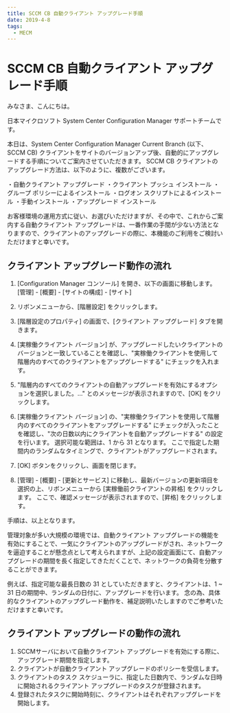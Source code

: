 ```yaml
---
title: SCCM CB 自動クライアント アップグレード手順
date: 2019-4-8
tags:
  - MECM
---
```


# SCCM CB 自動クライアント アップグレード手順

みなさま、こんにちは。

日本マイクロソフト System Center Configuration Manager サポートチームです。

本日は、System Center Configuration Manager Current Branch (以下、SCCM CB) クライアントをサイトのバージョンアップ後、自動的にアップグレードする手順についてご案内させていただきます。
SCCM CB クライアントのアップグレード方法は、以下のように、複数がございます。

・自動クライアント アップグレード
・クライアント プッシュ インストール
・グループ ポリシーによるインストール
・ログオン スクリプトによるインストール
・手動インストール
・アップグレード インストール

お客様環境の運用方式に従い、お選びいただけますが、その中で、これからご案内する自動クライアント アップグレードは、一番作業の手間が少ない方法となりますので、クライアントのアップグレードの際に、本機能のご利用をご検討いただけますと幸いです。

## クライアント アップグレード動作の流れ

1. [Configuration Manager コンソール] を開き、以下の画面に移動します。
[管理] - [概要] - [サイトの構成] - [サイト]

2. リボンメニューから、[階層設定] をクリックします。

3. [階層設定のプロパティ] の画面で、[クライアント アップグレード] タブを開きます。
4. [実稼働クライアント バージョン] が、アップグレードしたいクライアントのバージョンと一致していることを確認し、"実稼働クライアントを使用して階層内のすべてのクライアントをアップグレードする" にチェックを入れます。
5. "階層内のすべてのクライアントの自動アップグレードを有効にするオプションを選択しました。…" とのメッセージが表示されますので、[OK] をクリックします。
6. [実稼働クライアント バージョン] の、"実稼働クライアントを使用して階層内のすべてのクライアントをアップグレードする" にチェックが入ったことを確認し、"次の日数以内にクライアントを自動アップグレードする" の設定を行います。
選択可能な範囲は、1 から 31 となります。
ここで指定した期間内のランダムなタイミングで、クライアントがアップグレードされます。
7. [OK] ボタンをクリックし、画面を閉じます。
8. [管理] - [概要] - [更新とサービス] に移動し、最新バージョンの更新項目を選択の上、リボンメニューから [実稼働前クライアントの昇格] をクリックします。
ここで、確認メッセージが表示されますので、[昇格] をクリックします。

手順は、以上となります。

管理対象が多い大規模の環境では、自動クライアント アップグレードの機能を有効にすることで、一気にクライアントのアップグレードがされ、ネットワークを逼迫することが懸念点として考えられますが、上記の設定画面にて、自動アップグレードの期間を長く指定してきただくことで、ネットワークの負荷を分散することができます。

例えば、指定可能な最長日数の 31 としていただきますと、クライアントは、1 ~ 31 日の期間中、ランダムの日付に、アップグレードを行います。
念の為、具体的なクライアントのアップグレード動作を、補足説明いたしますのでご参考いただけますと幸いです。

## クライアント アップグレードの動作の流れ

1.  SCCMサーバにおいて自動クライアント アップグレードを有効にする際に、アップグレード期間を指定します。
2. クライアントが自動クライアント アップグレードのポリシーを受信します。
3. クライアントのタスク スケジューラに、指定した日数内で、ランダムな日時に開始されるクライアント アップグレードのタスクが登録されます。
4. 登録されたタスクに開始時刻に、クライアントはそれぞれアップグレードを開始します。

